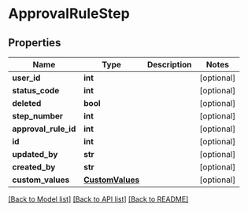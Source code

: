 # ApprovalRuleStep

## Properties
Name | Type | Description | Notes
------------ | ------------- | ------------- | -------------
**user_id** | **int** |  | [optional] 
**status_code** | **int** |  | [optional] 
**deleted** | **bool** |  | [optional] 
**step_number** | **int** |  | [optional] 
**approval_rule_id** | **int** |  | [optional] 
**id** | **int** |  | [optional] 
**updated_by** | **str** |  | [optional] 
**created_by** | **str** |  | [optional] 
**custom_values** | [**CustomValues**](CustomValues.md) |  | [optional] 

[[Back to Model list]](../README.md#documentation-for-models) [[Back to API list]](../README.md#documentation-for-api-endpoints) [[Back to README]](../README.md)

